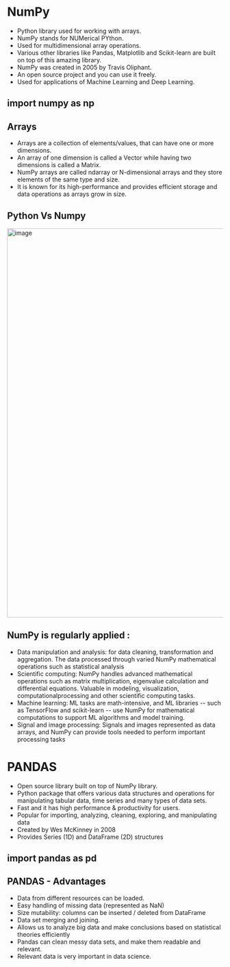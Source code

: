 # NumPy

* Python library used for working with arrays.
* NumPy stands for NUMerical PYthon.
* Used for multidimensional array operations.
* Various other libraries like Pandas, Matplotlib and Scikit-learn are built on top of this amazing library.
* NumPy was created in 2005 by Travis Oliphant.
* An open source project and you can use it freely.
* Used for applications of Machine Learning and Deep Learning.
## import numpy as np

## Arrays

* Arrays are a collection of elements/values, that can have one or more dimensions.
* An array of one dimension is called a Vector while having two dimensions is called a Matrix.
* NumPy arrays are called ndarray or N-dimensional arrays and they store elements of the same type and size.
* It is known for its high-performance and provides efficient storage and data operations as arrays grow in size.

## Python Vs Numpy

<img width="1280" height="909" alt="image" src="https://github.com/user-attachments/assets/cb954daa-c7f4-4f4b-a230-1bc3c1424bc8" />

## NumPy is regularly applied :

* Data manipulation and analysis: for data cleaning, transformation and aggregation. The data processed through varied NumPy mathematical operations such as statistical analysis
* Scientific computing: NumPy handles advanced mathematical operations such as matrix multiplication, eigenvalue calculation and differential equations.
  Valuable in modeling, visualization, computationalprocessing and other scientific computing tasks.
* Machine learning: ML tasks are math-intensive, and ML libraries -- such as TensorFlow and scikit-learn -- use NumPy for mathematical computations to support ML algorithms and model training.
* Signal and image processing: Signals and images represented as data arrays, and NumPy can provide tools needed to perform important processing tasks

# PANDAS

* Open source library built on top of NumPy library.
* Python package that offers various data structures and operations for manipulating tabular data, time series and many types of data sets.
* Fast and it has high performance & productivity for users.
* Popular for importing, analyzing, cleaning, exploring, and manipulating data
* Created by Wes McKinney in 2008
* Provides Series (1D) and DataFrame (2D) structures
## import pandas as pd

## PANDAS - Advantages

* Data from different resources can be loaded.
* Easy handling of missing data (represented as NaN)
* Size mutability: columns can be inserted / deleted from DataFrame
* Data set merging and joining.
* Allows us to analyze big data and make conclusions based on statistical theories efficiently
* Pandas can clean messy data sets, and make them readable and relevant.
* Relevant data is very important in data science.
